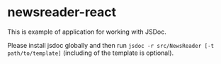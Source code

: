 # newsreader-react

This is example of application for working with JSDoc.

Please install jsdoc globally and then run `jsdoc -r src/NewsReader [-t path/to/template]` (including of the template is optional).

